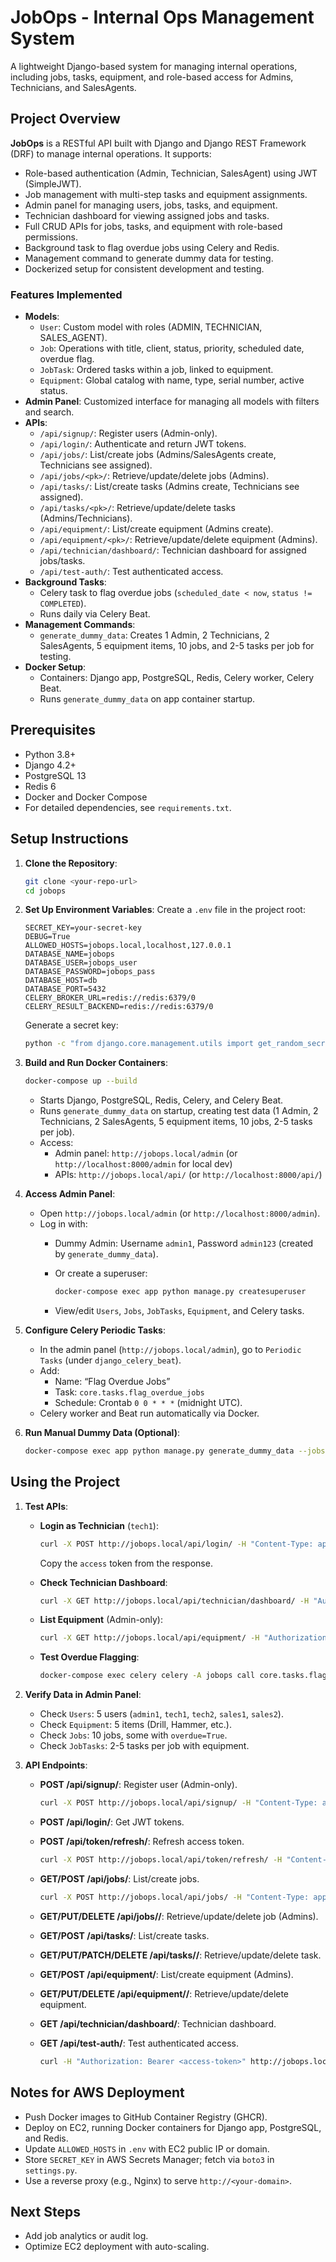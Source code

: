 # JobOps - Internal Ops Management System

A lightweight Django-based system for managing internal operations, including jobs, tasks, equipment, and role-based access for Admins, Technicians, and SalesAgents.

## Project Overview

**JobOps** is a RESTful API built with Django and Django REST Framework (DRF) to manage internal operations. It supports:

- Role-based authentication (Admin, Technician, SalesAgent) using JWT (SimpleJWT).
- Job management with multi-step tasks and equipment assignments.
- Admin panel for managing users, jobs, tasks, and equipment.
- Technician dashboard for viewing assigned jobs and tasks.
- Full CRUD APIs for jobs, tasks, and equipment with role-based permissions.
- Background task to flag overdue jobs using Celery and Redis.
- Management command to generate dummy data for testing.
- Dockerized setup for consistent development and testing.

### Features Implemented

- **Models**:
  - `User`: Custom model with roles (ADMIN, TECHNICIAN, SALES_AGENT).
  - `Job`: Operations with title, client, status, priority, scheduled date, overdue flag.
  - `JobTask`: Ordered tasks within a job, linked to equipment.
  - `Equipment`: Global catalog with name, type, serial number, active status.
- **Admin Panel**: Customized interface for managing all models with filters and search.
- **APIs**:
  - `/api/signup/`: Register users (Admin-only).
  - `/api/login/`: Authenticate and return JWT tokens.
  - `/api/jobs/`: List/create jobs (Admins/SalesAgents create, Technicians see assigned).
  - `/api/jobs/<pk>/`: Retrieve/update/delete jobs (Admins).
  - `/api/tasks/`: List/create tasks (Admins create, Technicians see assigned).
  - `/api/tasks/<pk>/`: Retrieve/update/delete tasks (Admins/Technicians).
  - `/api/equipment/`: List/create equipment (Admins create).
  - `/api/equipment/<pk>/`: Retrieve/update/delete equipment (Admins).
  - `/api/technician/dashboard/`: Technician dashboard for assigned jobs/tasks.
  - `/api/test-auth/`: Test authenticated access.
- **Background Tasks**:
  - Celery task to flag overdue jobs (`scheduled_date < now`, `status != COMPLETED`).
  - Runs daily via Celery Beat.
- **Management Commands**:
  - `generate_dummy_data`: Creates 1 Admin, 2 Technicians, 2 SalesAgents, 5 equipment items, 10 jobs, and 2-5 tasks per job for testing.
- **Docker Setup**:
  - Containers: Django app, PostgreSQL, Redis, Celery worker, Celery Beat.
  - Runs `generate_dummy_data` on app container startup.

## Prerequisites

- Python 3.8+
- Django 4.2+
- PostgreSQL 13
- Redis 6
- Docker and Docker Compose
- For detailed dependencies, see `requirements.txt`.

## Setup Instructions

1. **Clone the Repository**:

   ```bash
   git clone <your-repo-url>
   cd jobops
   ```

2. **Set Up Environment Variables**: Create a `.env` file in the project root:

   ```
   SECRET_KEY=your-secret-key
   DEBUG=True
   ALLOWED_HOSTS=jobops.local,localhost,127.0.0.1
   DATABASE_NAME=jobops
   DATABASE_USER=jobops_user
   DATABASE_PASSWORD=jobops_pass
   DATABASE_HOST=db
   DATABASE_PORT=5432
   CELERY_BROKER_URL=redis://redis:6379/0
   CELERY_RESULT_BACKEND=redis://redis:6379/0
   ```

   Generate a secret key:

   ```bash
   python -c "from django.core.management.utils import get_random_secret_key; print(get_random_secret_key())"
   ```

3. **Build and Run Docker Containers**:

   ```bash
   docker-compose up --build
   ```

   - Starts Django, PostgreSQL, Redis, Celery, and Celery Beat.
   - Runs `generate_dummy_data` on startup, creating test data (1 Admin, 2 Technicians, 2 SalesAgents, 5 equipment items, 10 jobs, 2-5 tasks per job).
   - Access:
     - Admin panel: `http://jobops.local/admin` (or `http://localhost:8000/admin` for local dev)
     - APIs: `http://jobops.local/api/` (or `http://localhost:8000/api/`)

4. **Access Admin Panel**:

   - Open `http://jobops.local/admin` (or `http://localhost:8000/admin`).
   - Log in with:
     - Dummy Admin: Username `admin1`, Password `admin123` (created by `generate_dummy_data`).
     - Or create a superuser:

       ```bash
       docker-compose exec app python manage.py createsuperuser
       ```
     - View/edit `Users`, `Jobs`, `JobTasks`, `Equipment`, and Celery tasks.

5. **Configure Celery Periodic Tasks**:

   - In the admin panel (`http://jobops.local/admin`), go to `Periodic Tasks` (under `django_celery_beat`).
   - Add:
     - Name: “Flag Overdue Jobs”
     - Task: `core.tasks.flag_overdue_jobs`
     - Schedule: Crontab `0 0 * * *` (midnight UTC).
   - Celery worker and Beat run automatically via Docker.

6. **Run Manual Dummy Data (Optional)**:

   ```bash
   docker-compose exec app python manage.py generate_dummy_data --jobs 20
   ```

## Using the Project

1. **Test APIs**:

   - **Login as Technician** (`tech1`):

     ```bash
     curl -X POST http://jobops.local/api/login/ -H "Content-Type: application/json" -d '{"username":"tech1","password":"tech1123"}'
     ```

     Copy the `access` token from the response.
   - **Check Technician Dashboard**:

     ```bash
     curl -X GET http://jobops.local/api/technician/dashboard/ -H "Authorization: Bearer <tech1-token>" -H "Content-Type: application/json"
     ```
   - **List Equipment** (Admin-only):

     ```bash
     curl -X GET http://jobops.local/api/equipment/ -H "Authorization: Bearer <admin-token>" -H "Content-Type: application/json"
     ```
   - **Test Overdue Flagging**:

     ```bash
     docker-compose exec celery celery -A jobops call core.tasks.flag_overdue_jobs
     ```

2. **Verify Data in Admin Panel**:

   - Check `Users`: 5 users (`admin1`, `tech1`, `tech2`, `sales1`, `sales2`).
   - Check `Equipment`: 5 items (Drill, Hammer, etc.).
   - Check `Jobs`: 10 jobs, some with `overdue=True`.
   - Check `JobTasks`: 2-5 tasks per job with equipment.

3. **API Endpoints**:

   - **POST /api/signup/**: Register user (Admin-only).

     ```bash
     curl -X POST http://jobops.local/api/signup/ -H "Content-Type: application/json" -H "Authorization: Bearer <admin-token>" -d '{"username":"tech2","email":"tech2@example.com","password":"tech12345","role":"TECHNICIAN"}'
     ```
   - **POST /api/login/**: Get JWT tokens.
   - **POST /api/token/refresh/**: Refresh access token.

     ```bash
     curl -X POST http://jobops.local/api/token/refresh/ -H "Content-Type: application/json" -d '{"refresh":"your-refresh-token"}'
     ```
   - **GET/POST /api/jobs/**: List/create jobs.

     ```bash
     curl -X POST http://jobops.local/api/jobs/ -H "Content-Type: application/json" -H "Authorization: Bearer <sales-agent-token>" -d '{"title":"Install AC","description":"Install air conditioner","client_name":"ABC Corp","assigned_to_id":2,"status":"PENDING","priority":"MEDIUM","scheduled_date":"2025-08-10T10:00:00Z"}'
     ```
   - **GET/PUT/DELETE /api/jobs//**: Retrieve/update/delete job (Admins).
   - **GET/POST /api/tasks/**: List/create tasks.
   - **GET/PUT/PATCH/DELETE /api/tasks//**: Retrieve/update/delete task.
   - **GET/POST /api/equipment/**: List/create equipment (Admins).
   - **GET/PUT/DELETE /api/equipment//**: Retrieve/update/delete equipment.
   - **GET /api/technician/dashboard/**: Technician dashboard.
   - **GET /api/test-auth/**: Test authenticated access.

     ```bash
     curl -H "Authorization: Bearer <access-token>" http://jobops.local/api/test-auth/
     ```

## Notes for AWS Deployment

- Push Docker images to GitHub Container Registry (GHCR).
- Deploy on EC2, running Docker containers for Django app, PostgreSQL, and Redis.
- Update `ALLOWED_HOSTS` in `.env` with EC2 public IP or domain.
- Store `SECRET_KEY` in AWS Secrets Manager; fetch via `boto3` in `settings.py`.
- Use a reverse proxy (e.g., Nginx) to serve `http://<your-domain>`.

## Next Steps

- Add job analytics or audit log.
- Optimize EC2 deployment with auto-scaling.